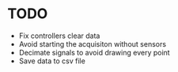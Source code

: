 # TODO

- Fix controllers clear data
- Avoid starting the acquisiton without sensors
- Decimate signals to avoid drawing every point
- Save data to csv file
